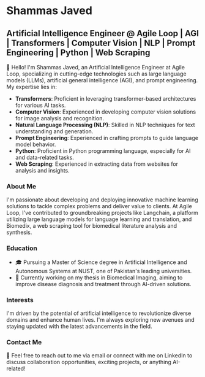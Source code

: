# Shammas Javed

## Artificial Intelligence Engineer @ Agile Loop | AGI | Transformers | Computer Vision | NLP | Prompt Engineering | Python | Web Scraping

👋 Hello! I'm Shammas Javed, an Artificial Intelligence Engineer at Agile Loop, specializing in cutting-edge technologies such as large language models (LLMs), artificial general intelligence (AGI), and prompt engineering. My expertise lies in:

- **Transformers**: Proficient in leveraging transformer-based architectures for various AI tasks.
- **Computer Vision**: Experienced in developing computer vision solutions for image analysis and recognition.
- **Natural Language Processing (NLP)**: Skilled in NLP techniques for text understanding and generation.
- **Prompt Engineering**: Experienced in crafting prompts to guide language model behavior.
- **Python**: Proficient in Python programming language, especially for AI and data-related tasks.
- **Web Scraping**: Experienced in extracting data from websites for analysis and insights.

### About Me

I'm passionate about developing and deploying innovative machine learning solutions to tackle complex problems and deliver value to clients. At Agile Loop, I've contributed to groundbreaking projects like Langchain, a platform utilizing large language models for language learning and translation, and Biomedix, a web scraping tool for biomedical literature analysis and synthesis.

### Education

- 🎓 Pursuing a Master of Science degree in Artificial Intelligence and Autonomous Systems at NUST, one of Pakistan's leading universities.
- 🧪 Currently working on my thesis in Biomedical Imaging, aiming to improve disease diagnosis and treatment through AI-driven solutions.

### Interests

I'm driven by the potential of artificial intelligence to revolutionize diverse domains and enhance human lives. I'm always exploring new avenues and staying updated with the latest advancements in the field.

### Contact Me

📧 Feel free to reach out to me via email or connect with me on LinkedIn to discuss collaboration opportunities, exciting projects, or anything AI-related!

